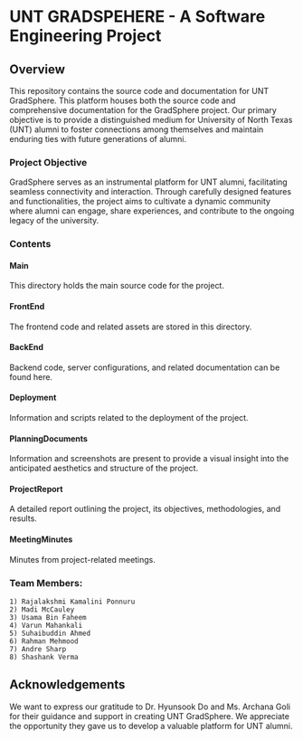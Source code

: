 # UNT GRADSPEHERE - A Software Engineering Project

## Overview
This repository contains the source code and documentation for UNT GradSphere. This platform houses both the source code and comprehensive documentation for the GradSphere project. Our primary objective is to provide a distinguished medium for University of North Texas (UNT) alumni to foster connections among themselves and maintain enduring ties with future generations of alumni.

### Project Objective
GradSphere serves as an instrumental platform for UNT alumni, facilitating seamless connectivity and interaction. Through carefully designed features and functionalities, the project aims to cultivate a dynamic community where alumni can engage, share experiences, and contribute to the ongoing legacy of the university.

### Contents

#### Main 
This directory holds the main source code for the project.

#### FrontEnd 
The frontend code and related assets are stored in this directory.

#### BackEnd 
Backend code, server configurations, and related documentation can be found here.

#### Deployment 
Information and scripts related to the deployment of the project.

#### PlanningDocuments 
Information and screenshots are present to provide a visual insight into the anticipated aesthetics and structure of the project.

#### ProjectReport 
A detailed report outlining the project, its objectives, methodologies, and results.

#### MeetingMinutes 
Minutes from project-related meetings.

### Team Members: 
    1) Rajalakshmi Kamalini Ponnuru
    2) Madi McCauley
    3) Usama Bin Faheem
    4) Varun Mahankali
    5) Suhaibuddin Ahmed
    6) Rahman Mehmood
    7) Andre Sharp
    8) Shashank Verma


## Acknowledgements
We want to express our gratitude to Dr. Hyunsook Do and Ms. Archana Goli for their guidance and support in creating UNT GradSphere. We appreciate the opportunity they gave us to develop a valuable platform for UNT alumni.
